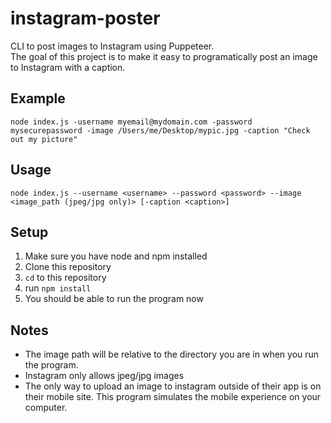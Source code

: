 # instagram-poster
CLI to post images to Instagram using Puppeteer.  
The goal of this project is to make it easy to programatically post an image to Instagram with a caption.

## Example
```
node index.js -username myemail@mydomain.com -password mysecurepassword -image /Users/me/Desktop/mypic.jpg -caption "Check out my picture"
```

## Usage
```
node index.js --username <username> --password <password> --image <image_path (jpeg/jpg only)> [-caption <caption>]
```

## Setup
1. Make sure you have node and npm installed
2. Clone this repository
3. `cd` to this repository
4. run `npm install`
5. You should be able to run the program now

## Notes
* The image path will be relative to the directory you are in when you run the program.
* Instagram only allows jpeg/jpg images
* The only way to upload an image to instagram outside of their app is on their mobile site. This program simulates the mobile experience on your computer.
